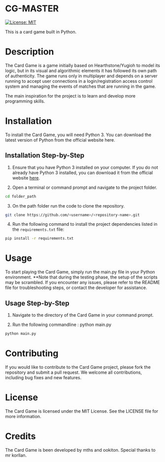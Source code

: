 # CG-MASTER

[![License: MIT](https://img.shields.io/badge/License-MIT-yellow.svg)](https://opensource.org/licenses/MIT)


 This is a card game built in Python.
 

# Description
The Card Game is a game initially based on Hearthstone/Yugioh to model its logic, but in its visual and algorithmic elements it has followed its own path of authenticity. The game runs only in multiplayer and depends on a server running to accept user connections in a login/registration access control system and managing the events of matches that are running in the game.

The main inspiration for the project is to learn and develop more programming skills.

# Installation
To install the Card Game, you will need Python 3. You can download the latest version of Python from the official website here.

## Installation Step-by-Step

1. Ensure that you have Python 3 installed on your computer. If you do not already have Python 3 installed, you can download it from the official website [here](https://www.python.org/downloads/).

2. Open a terminal or command prompt and navigate to the project folder.

```bash
cd folder_path
```
3. On the path folder run the code to clone the repository.

```bash
git clone https://github.com/<username>/<repository-name>.git 
```

4. Run the following command to install the project dependencies listed in the `requirements.txt` file:

```bash
pip install -r requirements.txt
```

# Usage
To start playing the Card Game, simply run the main.py file in your Python environment. **Note that during the testing phase, the setup of the scripts may be scrambled. If you encounter any issues, please refer to the README file for troubleshooting steps, or contact the developer for assistance.

## Usage Step-by-Step

1. Navigate to the directory of the Card Game in your command prompt.

2. Run the following commandline : python main.py

```bash
python main.py
```

# Contributing
If you would like to contribute to the Card Game project, please fork the repository and submit a pull request. We welcome all contributions, including bug fixes and new features.

# License
The Card Game is licensed under the MIT License. See the LICENSE file for more information.

# Credits
The Card Game is been developed by mths and ookiton. Special thanks to mr korllan.